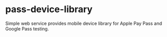 # pass-device-library
Simple web service provides mobile device library for Apple Pay Pass and Google Pass testing.
